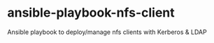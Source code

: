 ansible-playbook-nfs-client
===========================

Ansible playbook to deploy/manage nfs clients with Kerberos &amp; LDAP

